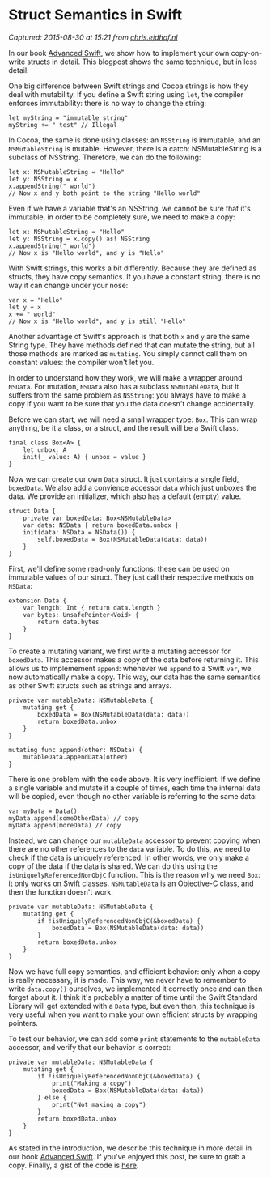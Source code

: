 # Struct Semantics in Swift

_Captured: 2015-08-30 at 15:21 from [chris.eidhof.nl](http://chris.eidhof.nl/posts/struct-semantics-in-swift.html)_

In our book [Advanced Swift](https://www.objc.io/books/advanced-swift/), we show how to implement your own copy-on-write structs in detail. This blogpost shows the same technique, but in less detail.

One big difference between Swift strings and Cocoa strings is how they deal with mutability. If you define a Swift string using `let`, the compiler enforces immutability: there is no way to change the string:
    
    
    let myString = "immutable string"
    myString += " test" // Illegal
    

In Cocoa, the same is done using classes: an `NSString` is immutable, and an `NSMutableString` is mutable. However, there is a catch: NSMutableString is a subclass of NSString. Therefore, we can do the following:
    
    
    let x: NSMutableString = "Hello"
    let y: NSString = x
    x.appendString(" world")
    // Now x and y both point to the string "Hello world"
    

Even if we have a variable that's an NSString, we cannot be sure that it's immutable, in order to be completely sure, we need to make a copy:
    
    
    let x: NSMutableString = "Hello"
    let y: NSString = x.copy() as! NSString
    x.appendString(" world")
    // Now x is "Hello world", and y is "Hello"
    

With Swift strings, this works a bit differently. Because they are defined as structs, they have copy semantics. If you have a constant string, there is no way it can change under your nose:
    
    
    var x = "Hello"
    let y = x
    x += " world"
    // Now x is "Hello world", and y is still "Hello"
    

Another advantage of Swift's approach is that both `x` and `y` are the same String type. They have methods defined that can mutate the string, but all those methods are marked as `mutating`. You simply cannot call them on constant values: the compiler won't let you.

In order to understand how they work, we will make a wrapper around `NSData`. For mutation, `NSData` also has a subclass `NSMutableData`, but it suffers from the same problem as `NSString`: you always have to make a copy if you want to be sure that you the data doesn't change accidentally.

Before we can start, we will need a small wrapper type: `Box`. This can wrap anything, be it a class, or a struct, and the result will be a Swift class.
    
    
    final class Box<A> {
        let unbox: A
        init(_ value: A) { unbox = value }
    }
    

Now we can create our own `Data` struct. It just contains a single field, `boxedData`. We also add a convience accessor `data` which just unboxes the data. We provide an initializer, which also has a default (empty) value.
    
    
    struct Data {
        private var boxedData: Box<NSMutableData>
        var data: NSData { return boxedData.unbox }
        init(data: NSData = NSData()) {
            self.boxedData = Box(NSMutableData(data: data))
        }
    }
    

First, we'll define some read-only functions: these can be used on immutable values of our struct. They just call their respective methods on `NSData`:
    
    
    extension Data {
        var length: Int { return data.length }
        var bytes: UnsafePointer<Void> {
            return data.bytes
        }
    }
    

To create a mutating variant, we first write a mutating accessor for `boxedData`. This accessor makes a copy of the data before returning it. This allows us to implemement `append`: whenever we `append` to a Swift `var`, we now automatically make a copy. This way, our data has the same semantics as other Swift structs such as strings and arrays.
    
    
    private var mutableData: NSMutableData {
        mutating get {
            boxedData = Box(NSMutableData(data: data))
            return boxedData.unbox
        }
    }
    
    mutating func append(other: NSData) {
        mutableData.appendData(other)
    }
    

There is one problem with the code above. It is very inefficient. If we define a single variable and mutate it a couple of times, each time the internal data will be copied, even though no other variable is referring to the same data:
    
    
    var myData = Data()
    myData.append(someOtherData) // copy
    myData.append(moreData) // copy
    

Instead, we can change our `mutableData` accessor to prevent copying when there are no other references to the `data` variable. To do this, we need to check if the data is uniquely referenced. In other words, we only make a copy of the data if the data is shared. We can do this using the `isUniquelyReferencedNonObjC` function. This is the reason why we need `Box`: it only works on Swift classes. `NSMutableData` is an Objective-C class, and then the function doesn't work.
    
    
    private var mutableData: NSMutableData {
        mutating get {
            if !isUniquelyReferencedNonObjC(&boxedData) {
                boxedData = Box(NSMutableData(data: data))
            }
            return boxedData.unbox
        }
    }
    

Now we have full copy semantics, and efficient behavior: only when a copy is really necessary, it is made. This way, we never have to remember to write `data.copy()` ourselves, we implemented it correctly once and can then forget about it. I think it's probably a matter of time until the Swift Standard Library will get extended with a `Data` type, but even then, this technique is very useful when you want to make your own efficient structs by wrapping pointers.

To test our behavior, we can add some `print` statements to the `mutableData` accessor, and verify that our behavior is correct:
    
    
    private var mutableData: NSMutableData {
        mutating get {
            if !isUniquelyReferencedNonObjC(&boxedData) {
                print("Making a copy")
                boxedData = Box(NSMutableData(data: data))
            } else {
                print("Not making a copy")
            }
            return boxedData.unbox
        }
    }
    

As stated in the introduction, we describe this technique in more detail in our book [Advanced Swift](https://www.objc.io/books/advanced-swift/). If you've enjoyed this post, be sure to grab a copy. Finally, a gist of the code is [here](https://gist.github.com/chriseidhof/d96f0f652a7c6358d865).
